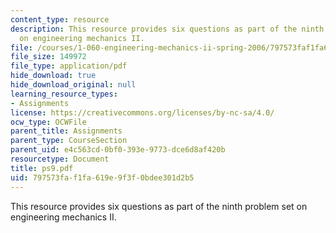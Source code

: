```yaml
---
content_type: resource
description: This resource provides six questions as part of the ninth problem set
  on engineering mechanics II.
file: /courses/1-060-engineering-mechanics-ii-spring-2006/797573faf1fa619e9f3f0bdee301d2b5_ps9.pdf
file_size: 149972
file_type: application/pdf
hide_download: true
hide_download_original: null
learning_resource_types:
- Assignments
license: https://creativecommons.org/licenses/by-nc-sa/4.0/
ocw_type: OCWFile
parent_title: Assignments
parent_type: CourseSection
parent_uid: e4c563cd-0bf0-393e-9773-dce6d8af420b
resourcetype: Document
title: ps9.pdf
uid: 797573fa-f1fa-619e-9f3f-0bdee301d2b5
---
```

This resource provides six questions as part of the ninth problem set on engineering mechanics II.